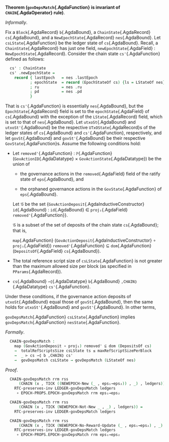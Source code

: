 <!--
```agda

{-# OPTIONS --safe #-}

open import Ledger.Conway.Specification.Transaction
open import Ledger.Conway.Specification.Abstract

module Ledger.Conway.Specification.Chain.Properties.GovDepsMatch
  (txs : _) (open TransactionStructure txs)
  (abs : AbstractFunctions txs) (open AbstractFunctions abs)
  where

open import Ledger.Conway.Specification.Certs govStructure
open import Ledger.Conway.Specification.Chain txs abs
open import Ledger.Conway.Specification.Enact govStructure
open import Ledger.Conway.Specification.Epoch txs abs
open import Ledger.Conway.Specification.Epoch.Properties.GovDepsMatch txs abs
open import Ledger.Conway.Specification.Ledger txs abs
open import Ledger.Conway.Specification.Ledger.Properties txs abs
open import Ledger.Conway.Specification.Ledger.Properties.GovDepsMatch txs abs
open import Ledger.Prelude hiding (map) renaming (mapˢ to map)
open import Ledger.Conway.Specification.RewardUpdate txs abs

module _
  {b   : Block }
  {nes : NewEpochState}
  {cs  : ChainState}
  where
  open Block b; open ChainState cs
  open NewEpochState
  open EPOCH-Body (EpochStateOf cs) renaming (epsLState to csLState)
  open EnactState ens using (pparams)
  pp = pparams .proj₁
  open PParams pp using (maxRefScriptSizePerBlock)
```
-->

<a id="thm:ChainGovDepsMatch"></a>
**Theorem (`govDepsMatch`{.AgdaFunction} is invariant of `CHAIN`{.AgdaOperator} rule)**.

*Informally*.

Fix a `Block`{.AgdaRecord} `b`{.AgdaBound}, a `ChainState`{.AgdaRecord} `cs`{.AgdaBound},
and a `NewEpochState`{.AgdaRecord} `nes`{.AgdaBound}.
Let `csLState`{.AgdaFunction} be the ledger state of `cs`{.AgdaBound}.
Recall, a `ChainState`{.AgdaRecord} has just one field,
`newEpochState`{.AgdaField} : `NewEpochState`{.AgdaRecord}.
Consider the chain state `cs'`{.AgdaFunction} defined as follows:

```agda
  cs' : ChainState
  cs' .newEpochState =
    record { lastEpoch   = nes .lastEpoch
           ; epochState  = record (EpochStateOf cs) {ls = LStateOf nes}
           ; ru          = nes .ru
           ; pd          = nes .pd
           }
```

That is `cs'`{.AgdaFunction} is essentially `nes`{.AgdaBound}, but
the `EpochState`{.AgdaRecord} field is set to the
`epochState`{.AgdaField} of `cs`{.AgdaBound} with the exception of the
`LState`{.AgdaRecord} field, which is set to that of `nes`{.AgdaBound}.
Let `utxoSt`{.AgdaBound} and `utxoSt'`{.AgdaBound} be the
respective `UTxOState`{.AgdaRecord}s of the ledger states of `cs`{.AgdaBound} and
`cs'`{.AgdaFunction}, respectively, and let `govSt`{.AgdaBound} and
`govSt'`{.AgdaBound} be their respective `GovState`{.AgdaFunction}s.
Assume the following conditions hold:

+  Let `removed'`{.AgdaFunction} : `ℙ`{.AgdaFunction}(`GovActionID`{.AgdaDatatype} × `GovActionState`{.AgdaDatatype}) be the union of

    + the governance actions in the `removed`{.AgdaField} field of the ratify state of `eps`{.AgdaBound}, and

    + the orphaned governance actions in the `GovState`{.AgdaFunction} of `eps`{.AgdaBound}.

    Let $\mathcal{G}$ be the set
    $\{$`GovActionDeposit`{.AgdaInductiveConstructor} `id`{.AgdaBound} :
    `id`{.AgdaBound} ∈ `proj₁`{.AgdaField} `removed'`{.AgdaFunction}$\}$.

    $\mathcal{G}$ is a subset of the set of deposits of the chain state `cs`{.AgdaBound};
    that is,

    `map`{.AgdaFunction} (`GovActionDeposit`{.AgdaInductiveConstructor} $∘$
    `proj₁`{.AgdaField}) `removed'`{.AgdaFunction} ⊆ `dom`{.AgdaFunction} (`DepositsOf`{.AgdaField} `cs`{.AgdaBound}).

+  The total reference script size of `csLState`{.AgdaFunction} is not
   greater than the maximum allowed size per block (as specified in `PParams`{.AgdaRecord}).

+  `cs`{.AgdaBound} `⇀⦇`{.AgdaDatatype} `b`{.AgdaBound} `,CHAIN⦈`{.AgdaDatatype} `cs'`{.AgdaFunction}.

Under these conditions, if the governance action deposits of `utxoSt`{.AgdaBound} equal
those of `govSt`{.AgdaBound}, then the same holds for `utxoSt'`{.AgdaBound} and `govSt'`{.AgdaBound}.
In other terms,

`govDepsMatch`{.AgdaFunction} `csLState`{.AgdaFunction} implies `govDepsMatch`{.AgdaFunction} `nesState`{.AgdaFunction}.

*Formally*.

```agda
  CHAIN-govDepsMatch :
    map (GovActionDeposit ∘ proj₁) removed' ⊆ dom (DepositsOf cs)
    →  totalRefScriptsSize csLState ts ≤ maxRefScriptSizePerBlock
    →  _ ⊢ cs ⇀⦇ b ,CHAIN⦈ cs'
    →  govDepsMatch csLState → govDepsMatch (LStateOf nes)
```

*Proof*.

```agda
  CHAIN-govDepsMatch rrm rss
      (CHAIN (x , TICK ((NEWEPOCH-New (_ , eps₁→eps₂)) , _) , ledgers)) =
    RTC-preserves-inv LEDGER-govDepsMatch ledgers
     ∘ EPOCH-PROPS.EPOCH-govDepsMatch rrm eps₁→eps₂

  CHAIN-govDepsMatch rrm rss
      (CHAIN (x , TICK (NEWEPOCH-Not-New _ , _) , ledgers)) =
    RTC-preserves-inv LEDGER-govDepsMatch ledgers

  CHAIN-govDepsMatch rrm rss
      (CHAIN (x , TICK (NEWEPOCH-No-Reward-Update (_ , eps₁→eps₂) , _) , ledgers)) =
    RTC-preserves-inv LEDGER-govDepsMatch ledgers
     ∘ EPOCH-PROPS.EPOCH-govDepsMatch rrm eps₁→eps₂
```


